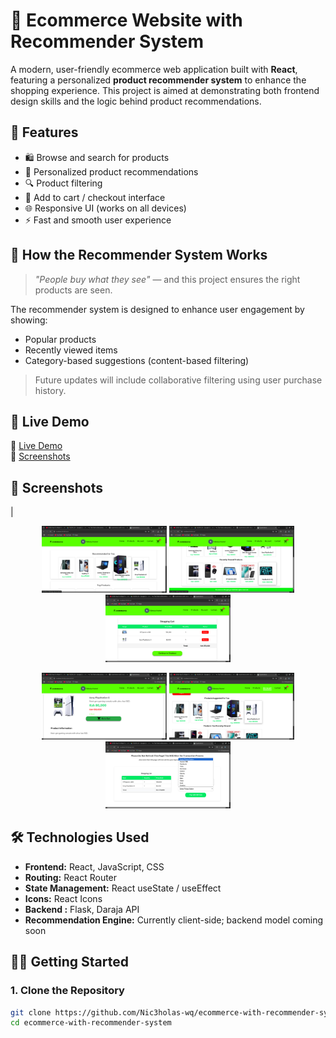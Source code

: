 # 🛒 Ecommerce Website with Recommender System

A modern, user-friendly ecommerce web application built with **React**, featuring a personalized **product recommender system** to enhance the shopping experience. This project is aimed at demonstrating both frontend design skills and the logic behind product recommendations.

## 🌟 Features

- 🛍️ Browse and search for products
- 🧠 Personalized product recommendations
- 🔍 Product filtering
- 🧾 Add to cart / checkout interface
- 🌐 Responsive UI (works on all devices)
- ⚡ Fast and smooth user experience

## 🧠 How the Recommender System Works

> _"People buy what they see"_ — and this project ensures the right products are seen.

The recommender system is designed to enhance user engagement by showing:
- Popular products
- Recently viewed items
- Category-based suggestions (content-based filtering)

> Future updates will include collaborative filtering using user purchase history.

## 🚀 Live Demo

🔗 [Live Demo](https://your-deployment-link.com)  
📸 [Screenshots](#screenshots)

## 📸 Screenshots

|<p align="center">
  <img src="./screenshorts/home.png" width="200" />
  <img src="./screenshorts/recentlyviewed.png" width="200" />
  <img src="./screenshorts/cart.png" width="200" />
</p>

<p align="center">
  <img src="./screenshorts/productdetails.png" width="200" />
  <img src="./screenshorts/suggested.png" width="200" />
  <img src="./screenshorts/payment.png" width="200" />
</p>




## 🛠️ Technologies Used

- **Frontend:** React, JavaScript, CSS
- **Routing:** React Router
- **State Management:** React useState / useEffect
- **Icons:** React Icons
- **Backend :** Flask, Daraja API
- **Recommendation Engine:** Currently client-side; backend model coming soon

## 🧑‍💻 Getting Started

### 1. Clone the Repository

```bash
git clone https://github.com/Nic3holas-wq/ecommerce-with-recommender-system.git
cd ecommerce-with-recommender-system

